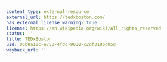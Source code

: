 ```yaml
---
content_type: external-resource
external_url: https://tedxboston.com/
has_external_license_warning: true
license: https://en.wikipedia.org/wiki/All_rights_reserved
status: ''
title: TEDxBoston
uid: 06b8a10c-e753-4fdc-9030-c2df3196d05d
wayback_url: ''
---
```

